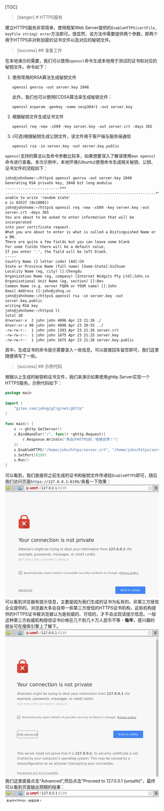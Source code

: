 
[TOC]

>[danger] # HTTPS服务

建立HTTPS服务非常简单，使用框架Web Server提供的```EnableHTTPS(certFile, keyFile string) error```方法即可。很显然，该方法中需要提供两个参数，即两个用于HTTPS非对称加密的证书文件以及对应的秘钥文件。


>[success] ## 准备工作

在本地演示的需要，我们可以使用```openssl```命令生成本地用于测试的证书和对应的秘钥文件。命令如下：

1. 使用常用的RSA算法生成秘钥文件
    ```shell
    openssl genrsa -out server.key 2048
    ```
    此外，我们也可以使用ECDSA算法来生成秘钥文件：
    ```shell
    openssl ecparam -genkey -name secp384r1 -out server.key
    ```
1. 根据秘钥文件生成证书文件
	```shell
    openssl req -new -x509 -key server.key -out server.crt -days 365
    ```
1. (可选)根据秘钥生成公钥文件，该文件用于客户端与服务端通信
	```shell
    openssl rsa -in server.key -out server.key.public
    ```
```openssl```支持的算法以及命令参数比较多，如果想要深入了解请使用```man openssl```命令进行查看。本次示例中，本地环境(Ubuntu)使用命令生成相关秘钥、公钥、证书文件的流程如下：

```shell
john@johnhome:~/https$ openssl genrsa -out server.key 2048
Generating RSA private key, 2048 bit long modulus
.........................+++
.....................................................................+++
unable to write 'random state'
e is 65537 (0x10001)
john@johnhome:~/https$ openssl req -new -x509 -key server.key -out server.crt -days 365
You are about to be asked to enter information that will be incorporated
into your certificate request.
What you are about to enter is what is called a Distinguished Name or a DN.
There are quite a few fields but you can leave some blank
For some fields there will be a default value,
If you enter '.', the field will be left blank.
-----
Country Name (2 letter code) [AU]:CH
State or Province Name (full name) [Some-State]:SiChuan            
Locality Name (eg, city) []:Chengdu
Organization Name (eg, company) [Internet Widgits Pty Ltd]:John.cn
Organizational Unit Name (eg, section) []:Dev
Common Name (e.g. server FQDN or YOUR name) []:John
Email Address []:john@johng.cn
john@johnhome:~/https$ openssl rsa -in server.key -out server.key.public
writing RSA key
john@johnhome:~/https$ ll
total 20
drwxrwxr-x  2 john john 4096 Apr 23 21:26 ./
drwxr-xr-x 90 john john 4096 Apr 23 20:55 ../
-rw-rw-r--  1 john john 1383 Apr 23 21:26 server.crt
-rw-rw-r--  1 john john 1675 Apr 23 21:25 server.key
-rw-rw-r--  1 john john 1675 Apr 23 21:26 server.key.public
```
其中，生成证书的命令提示需要录入一些信息，可以直接回车留空即可，我们这里随便填写了一些。


>[success] ## 示例代码

根据以上生成的秘钥和证书文件，我们来演示如果使用ghttp.Server实现一个HTTPS服务。示例代码如下：
```go
package main

import (
    "gitee.com/johng/gf/g/net/ghttp"
)

func main() {
    s := ghttp.GetServer()
    s.BindHandler("/", func(r *ghttp.Request){
        r.Response.Writeln("来自于HTTPS的：哈喽世界！")
    })
    s.EnableHTTPS("/home/john/https/server.crt", "/home/john/https/server.key")
    s.SetPort(8199)
    s.Run()
}
```

可以看到，我们直接将之前生成的证书和秘钥文件传递给```EnableHTTPS```即可，随后我们访问页面```https://127.0.0.1:8199/```来看一下效果：
![](images/Selection_006_1524490791104.png)
可以看到浏览器有提示信息，主要是因为我们生成的证书为私有的，非第三方授信企业提供的。浏览器大多会自带一些第三方授信的HTTPS证书机构，这些机构提供的HTTPS证书被浏览器认为是权威的、可信的，才不会出现该提示信息。一般这种第三方权威机构授信证书价格在几千到几十万人民币不等 - **每年**，感兴趣的朋友可在搜索引擎上了解下。
![](images/Selection_007_1524491189160.png)
我们这里直接点击“Advanced”,然后点击“Proceed to 127.0.0.1 (unsafe)”，最终可以看到页面输出预期的结果：
![](images/Selection_008.png)


